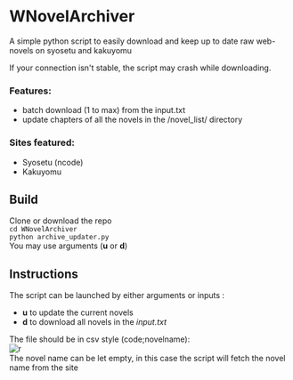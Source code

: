 # WNovelArchiver
A simple python script to easily download and keep up to date raw web-novels on syosetu and kakuyomu

If your connection isn't stable, the script may crash while downloading.
### Features:
* batch download (1 to max) from the input.txt
* update chapters of all the novels in the /novel_list/ directory

### Sites featured:
* Syosetu (ncode)
* Kakuyomu


## Build
Clone or download the repo  <br>
<code>cd WNovelArchiver</code><br>
<code>python archive_updater.py</code><br>
You may use arguments (<b>u</b> or <b>d</b>)


## Instructions
The script can be launched by either arguments or inputs :
* <b>u</b> to update the current novels
* <b>d</b> to download all novels in the <i>input.txt</i>

The file should be in csv style (code;novelname):<br>
![r](https://image.prntscr.com/image/9VS7bCmcSSmdOlt02XcXmg.png)<br>The novel name can be let empty, in this case the script will fetch the novel name from the site<br><br>
